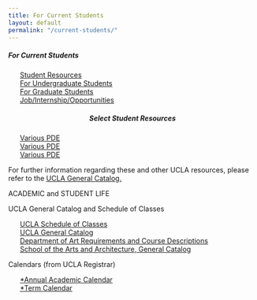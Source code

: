```yaml
---
title: For Current Students
layout: default
permalink: "/current-students/"
---
```


<div class="container mt-0  bg-secondary">
		<div class="row  px-5  pt-4 pb-2">
			<h5 class="font-serif-1  serif-headline-1">For Current Students</h5>
            <ul class="px-0" style="list-style-type:none; width: 100%;">
                <li><a href="#"><u>Student Resources</u></a></li>
                <li><a href="#"><u>For Undergraduate Students</u></a></li>
                <li><a href="#"><u>For Graduate Students</u></a></li>
                <li><a href="#"><u>Job/Internship/Opportunities</u></a></li>
            </ul>
        </div>
</div>


<div class="container  py-4">
    <div class="row">
        <div class="col-12">
            <h5 class="font-serif-1  serif-headline-1" style="text-align: center;">Select Student Resources</h5>
        </div>
    </div>
</div>

<div class="container">
    <ul class="px-0" style="list-style-type:none;">
        <li><a href="#"><u>Various PDE</u></a></li>
        <li><a href="#"><u>Various PDE</u></a></li>
        <li><a href="#"><u>Various PDE</u></a></li>
    </ul>
</div>

<div class="container">
    <p>For further information regarding these and other UCLA resources, please refer to the <a href="#">UCLA General Catalog.</a>
    </p>
</div>

<div class="container">
    <p>ACADEMIC and STUDENT LIFE</p>
</div>

<div class="container">
    <p>UCLA General Catalog and Schedule of Classes</p>
    <ul class="px-0" style="list-style-type:none;">
        <li><a href="#"><u>UCLA Schedule of Classes</u></a></li>
        <li><a href="#"><u>UCLA General Catalog</u></a></li>
        <li><a href="#"><u>Department of Art Requirements and Course Descriptions</u></a></li>
        <li><a href="#"><u>School of the Arts and Architecture, General Catalog</u></a></li>
    </ul>
</div>

<div class="container">
    <p>Calendars (from UCLA Registrar)</p>
    <ul class="px-0" style="list-style-type:none;">
        <li><a href="#"><u>*Annual Academic Calendar</u></a></li>
        <li><a href="#"><u>*Term Calendar</u></a></li>
    </ul>
</div>

